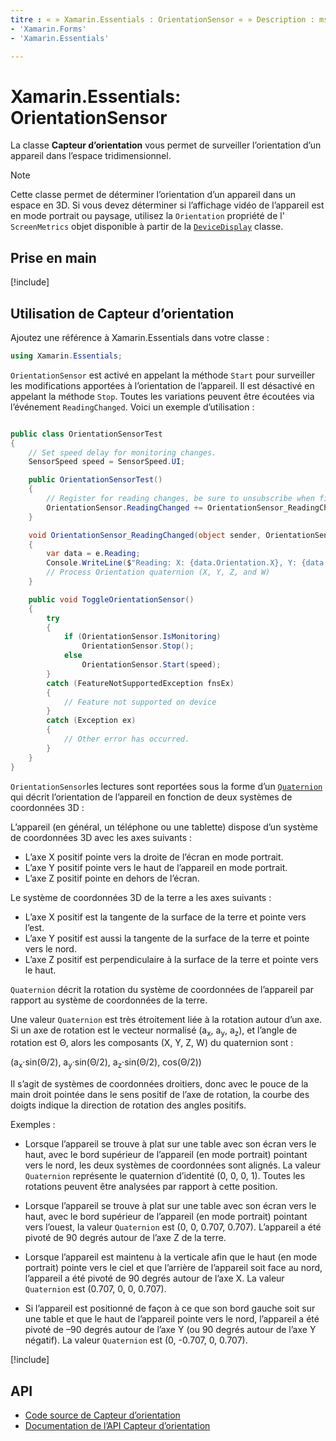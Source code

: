 ```yaml
---
titre : « » Xamarin.Essentials : OrientationSensor « » Description : ms. AssetID : Auteur : ms. Author : ms. Date : No-Loc :
- 'Xamarin.Forms'
- 'Xamarin.Essentials'

---
```

# <a name="xamarinessentials-orientationsensor"></a>Xamarin.Essentials: OrientationSensor

La classe **Capteur d’orientation** vous permet de surveiller l’orientation d’un appareil dans l’espace tridimensionnel.

> [!NOTE]
> Cette classe permet de déterminer l’orientation d’un appareil dans un espace en 3D. Si vous devez déterminer si l’affichage vidéo de l’appareil est en mode portrait ou paysage, utilisez la `Orientation` propriété de l' `ScreenMetrics` objet disponible à partir de la [`DeviceDisplay`](device-display.md) classe.

## <a name="get-started"></a>Prise en main

[!include[](~/essentials/includes/get-started.md)]

## <a name="using-orientationsensor"></a>Utilisation de Capteur d’orientation

Ajoutez une référence à Xamarin.Essentials dans votre classe :

```csharp
using Xamarin.Essentials;
```

`OrientationSensor` est activé en appelant la méthode `Start` pour surveiller les modifications apportées à l’orientation de l’appareil. Il est désactivé en appelant la méthode `Stop`. Toutes les variations peuvent être écoutées via l’événement `ReadingChanged`. Voici un exemple d’utilisation :

```csharp

public class OrientationSensorTest
{
    // Set speed delay for monitoring changes.
    SensorSpeed speed = SensorSpeed.UI;

    public OrientationSensorTest()
    {
        // Register for reading changes, be sure to unsubscribe when finished
        OrientationSensor.ReadingChanged += OrientationSensor_ReadingChanged;
    }

    void OrientationSensor_ReadingChanged(object sender, OrientationSensorChangedEventArgs e)
    {
        var data = e.Reading;
        Console.WriteLine($"Reading: X: {data.Orientation.X}, Y: {data.Orientation.Y}, Z: {data.Orientation.Z}, W: {data.Orientation.W}");
        // Process Orientation quaternion (X, Y, Z, and W)
    }

    public void ToggleOrientationSensor()
    {
        try
        {
            if (OrientationSensor.IsMonitoring)
                OrientationSensor.Stop();
            else
                OrientationSensor.Start(speed);
        }
        catch (FeatureNotSupportedException fnsEx)
        {
            // Feature not supported on device
        }
        catch (Exception ex)
        {
            // Other error has occurred.
        }
    }
}
```

`OrientationSensor`les lectures sont reportées sous la forme d’un [`Quaternion`](xref:System.Numerics.Quaternion) qui décrit l’orientation de l’appareil en fonction de deux systèmes de coordonnées 3D :

L’appareil (en général, un téléphone ou une tablette) dispose d’un système de coordonnées 3D avec les axes suivants :

- L’axe X positif pointe vers la droite de l’écran en mode portrait.
- L’axe Y positif pointe vers le haut de l’appareil en mode portrait.
- L’axe Z positif pointe en dehors de l’écran.

Le système de coordonnées 3D de la terre a les axes suivants :

- L’axe X positif est la tangente de la surface de la terre et pointe vers l’est.
- L’axe Y positif est aussi la tangente de la surface de la terre et pointe vers le nord.
- L’axe Z positif est perpendiculaire à la surface de la terre et pointe vers le haut.

`Quaternion` décrit la rotation du système de coordonnées de l’appareil par rapport au système de coordonnées de la terre.

Une valeur `Quaternion` est très étroitement liée à la rotation autour d’un axe. Si un axe de rotation est le vecteur normalisé (a<sub>x</sub>, a<sub>y</sub>, a<sub>z</sub>), et l’angle de rotation est Θ, alors les composants (X, Y, Z, W) du quaternion sont :

(a<sub>x</sub>·sin(Θ/2), a<sub>y</sub>·sin(Θ/2), a<sub>z</sub>·sin(Θ/2), cos(Θ/2))

Il s’agit de systèmes de coordonnées droitiers, donc avec le pouce de la main droit pointée dans le sens positif de l’axe de rotation, la courbe des doigts indique la direction de rotation des angles positifs.

Exemples :

- Lorsque l’appareil se trouve à plat sur une table avec son écran vers le haut, avec le bord supérieur de l’appareil (en mode portrait) pointant vers le nord, les deux systèmes de coordonnées sont alignés. La valeur `Quaternion` représente le quaternion d’identité (0, 0, 0, 1). Toutes les rotations peuvent être analysées par rapport à cette position.

- Lorsque l’appareil se trouve à plat sur une table avec son écran vers le haut, avec le bord supérieur de l’appareil (en mode portrait) pointant vers l’ouest, la valeur `Quaternion` est (0, 0, 0.707, 0.707). L’appareil a été pivoté de 90 degrés autour de l’axe Z de la terre.

- Lorsque l’appareil est maintenu à la verticale afin que le haut (en mode portrait) pointe vers le ciel et que l’arrière de l’appareil soit face au nord, l’appareil a été pivoté de 90 degrés autour de l’axe X. La valeur `Quaternion` est (0.707, 0, 0, 0.707).

- Si l’appareil est positionné de façon à ce que son bord gauche soit sur une table et que le haut de l’appareil pointe vers le nord, l’appareil a été pivoté de &ndash;90 degrés autour de l’axe Y (ou 90 degrés autour de l’axe Y négatif). La valeur `Quaternion` est (0, -0.707, 0, 0.707).

[!include[](~/essentials/includes/sensor-speed.md)]

## <a name="api"></a>API

- [Code source de Capteur d’orientation](https://github.com/xamarin/Essentials/tree/master/Xamarin.Essentials/OrientationSensor)
- [Documentation de l’API Capteur d’orientation](xref:Xamarin.Essentials.OrientationSensor)

